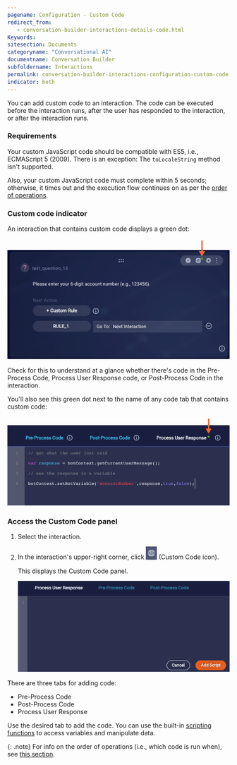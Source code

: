 ```yaml
---
pagename: Configuration - Custom Code
redirect_from:
   - conversation-builder-interactions-details-code.html
Keywords:
sitesection: Documents
categoryname: "Conversational AI"
documentname: Conversation Builder
subfoldername: Interactions
permalink: conversation-builder-interactions-configuration-custom-code.html
indicator: both
---
```


You can add custom code to an interaction. The code can be executed before the interaction runs, after the user has responded to the interaction, or after the interaction runs.

### Requirements

Your custom JavaScript code should be compatible with ES5, i.e., ECMAScript 5 (2009). There is an exception: The `toLocaleString` method isn't supported.

Also, your custom JavaScript code must complete within 5 seconds; otherwise, it times out and the execution flow continues on as per the [order of operations](conversation-builder-interactions-interaction-basics.html#order-of-operations).

### Custom code indicator
An interaction that contains custom code displays a green dot:

<img style="width:600px" src="img/ConvoBuilder/interactions_codeIndicator.png" alt="The green dot that indicates the presence of custom code in the interaction">

Check for this to understand at a glance whether there's code in the Pre-Process Code, Process User Response code, or Post-Process Code in the interaction.

You'll also see this green dot next to the name of any code tab that contains custom code:

<img style="width:600px" src="img/ConvoBuilder/interactions_codeIndicator2.png" alt="The green dot that indicates the presence of custom code in the code panel">

### Access the Custom Code panel

1. Select the interaction.
2. In the interaction's upper-right corner, click <img class="inlineimage" style="width:25px" src="img/ConvoBuilder/icon_customCode_int.png" alt="Custom Code icon"> (Custom Code icon).

    This displays the Custom Code panel.

    <img style="width:600px" class="fancyimage" src="img/ConvoBuilder/interactions_customCode2.png" alt="The Process User Response panel for entering custom code">

There are three tabs for adding code:

* Pre-Process Code
* Post-Process Code
* Process User Response

Use the desired tab to add the code. You can use the built-in [scripting functions](conversation-builder-scripting-functions-functions-list.html) to access variables and manipulate data.

{: .note}
For info on the order of operations (i.e., which code is run when), see [this section](conversation-builder-interactions-interaction-basics.html#order-of-operations).
